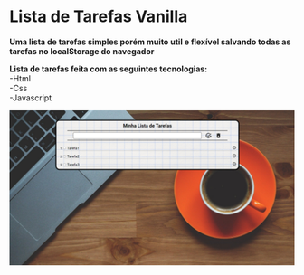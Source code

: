 # Lista de Tarefas Vanilla  
**Uma lista de tarefas simples porém muito util e flexível salvando todas as tarefas no localStorage do navegador**  


**Lista de tarefas feita com as seguintes tecnologias:**  
-Html  
-Css  
-Javascript

![Imagem do projeto funcionando](./img.png)
